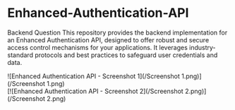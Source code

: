 # Enhanced-Authentication-API
Backend Question
This repository provides the backend implementation for an Enhanced Authentication API, designed to offer robust and secure access control mechanisms for your applications. It leverages industry-standard protocols and best practices to safeguard user credentials and data.

![Enhanced Authentication API - Screenshot 1](/Screenshot 1.png)](/Screenshot 1.png)  
[![Enhanced Authentication API - Screenshot 2](/Screenshot 2.png)](/Screenshot 2.png) 
